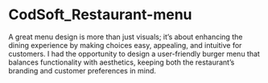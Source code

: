# CodSoft_Restaurant-menu
A great menu design is more than just visuals; it’s about enhancing the dining experience by making choices easy, appealing, and intuitive for customers. I had the opportunity to design a user-friendly burger menu that balances functionality with aesthetics, keeping both the restaurant’s branding and customer preferences in mind.
